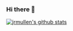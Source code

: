 ### Hi there 👋

[![jrmullen's github stats](https://github-readme-stats.vercel.app/api?username=jrmullen&count_private=true?theme=shades-of-purple)](https://github.com/anuraghazra/github-readme-stats)

<!--
**jrmullen/jrmullen** is a ✨ _special_ ✨ repository because its `README.md` (this file) appears on your GitHub profile.

Here are some ideas to get you started:

- 🔭 I’m currently working on ...
- 🌱 I’m currently learning ...
- 👯 I’m looking to collaborate on ...
- 🤔 I’m looking for help with ...
- 💬 Ask me about ...
- 📫 How to reach me: ...
- 😄 Pronouns: ...
- ⚡ Fun fact: ...
-->
